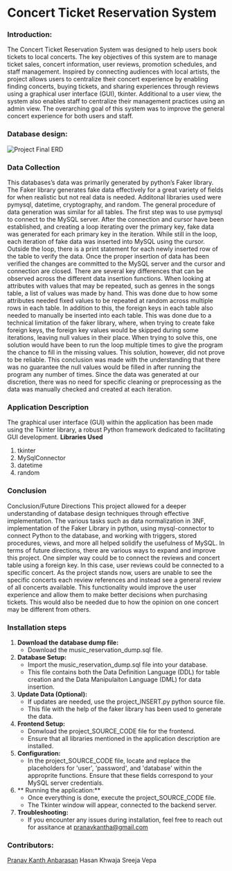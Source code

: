 # Concert Ticket Reservation System

### Introduction:
The Concert Ticket Reservation System was designed to help users book tickets to local concerts. The key objectives of this system are to manage ticket sales, concert information, user reviews, promotion schedules, and staff management. Inspired by connecting audiences with local artists, the project allows users to centralize their concert experience by enabling finding concerts, buying tickets, and sharing experiences through reviews using a graphical user interface (GUI), tkinter.
Additional to a user view, the system also enables staff to centralize their management practices using an admin view. The overarching goal of this system was to improve the general concert experience for both users and staff.

### Database design:
![Project Final ERD](https://github.com/pranavneu/concert_system/assets/154646829/5b0ec0b3-fda1-4ef4-8fc4-b41ba0d8afa7)

### Data Collection
This databases’s data was primarily generated by python’s Faker library. The Faker library generates fake data effectively for a great variety of fields for when realistic but not real data is needed. Additonal libraries used were pymysql, datetime, cryptography, and random. The general procedure of data generation was similar for all tables. The first step was to use pymysql to connect to the MySQL server.
After the connection and cursor have been established, and creating a loop iterating over the primary key, fake data was generated for each primary key in the iteration. While still in the loop, each iteration of fake data was inserted into MySQL using the cursor. Outside the loop, there is a print statement for each newly inserted row of the table to verify the data. Once the proper insertion of data
has been verified the changes are committed to the MySQL server and the cursor and connection are closed.
There are several key differences that can be observed across the different data insertion functions. When looking at attributes with values that may be repeated, such as genres in the songs table, a list of values was made by hand. This was done due to how some attributes needed fixed values to be repeated at random across multiple rows in each table.
In addition to this, the foreign keys in each table also needed to manually be inserted into each table. This was done due to a technical limitation of the faker library, where, when trying to create fake foreign keys, the foreign key values would be skipped during some iterations, leaving null values in their place. When trying to solve this, one solution would have been to run the loop multiple times to give the program the chance to fill in the missing values. This solution, however, did not prove to be reliable. This conclusion was made with the understanding that there was no guarantee the null values would be filled in after running the program any number of times.
Since the data was generated at our discretion, there was no need for specific cleaning or preprocessing as the data was manually checked and created at each iteration.

### Application Description
The graphical user interface (GUI) within the application has been made using the Tkinter library, a robust Python framework dedicated to facilitating GUI development.
**Libraries Used**
1. tkinter
2. MySqlConnector
3. datetime
4. random

### Conclusion
Conclusion/Future Directions
This project allowed for a deeper understanding of database design techniques through effective implementation. The various tasks such as data normalization in 3NF, implementation of the Faker Library in python, using mysql-connector to connect Python to the database, and working with triggers, stored procedures, views, and more all helped solidify the usefulness of MySQL. In terms of future directions, there are various ways to expand and improve this project. One simpler way could be to connect the reviews and concert table using a foreign key. In this case, user reviews could be connected to a specific concert. As the project stands now, users are unable to see the specific concerts each review references and instead see a general review of all concerts available. This functionality would improve the user experience and allow them to make better decisions when purchasing tickets. This would also be needed due to how the opinion on one concert may be different from others.

### Installation steps
1. **Download the database dump file:**
   - Download the music_reservation_dump.sql file.
2. **Database Setup:**
   - Import the  music_reservation_dump.sql file into your database.
   - This file contains both the Data Definition Language (DDL) for table creation and the Data Manipulaiton Language (DML) for data insertion.
3. **Update Data (Optional):**
   - If updates are needed, use the project_INSERT.py python source file.
   - This file with the help of the faker library has been used to generate the data.
4. **Frontend Setup:**
   - Donwload the project_SOURCE_CODE file for the frontend.
   -  Ensure that all libraries mentioned in the application description are installed.
5. **Configuration:**
   - In the project_SOURCE_CODE file, locate and replace the placeholders for 'user', 'password', and 'database' within the approprite functions. Ensure that these fields correspond to your MySQL server credentials.
6. ** Running the application:**
   - Once everything is done, execute the project_SOURCE_CODE file.
   - The Tkinter window will appear, connected to the backend server.
7. **Troubleshooting:**
   - If you encounter any issues during installation, feel free to reach out for assitance at pranavkantha@gmail.com

### Contributors:
[Pranav Kanth Anbarasan](https://www.linkedin.com/in/pranav-kanth-anbarasan-b5b93818a/)
Hasan Khwaja 
Sreeja Vepa





